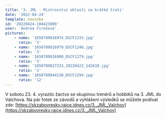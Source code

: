 ```yaml
---
title: '3. JML - Mistrovství oblasti na krátké trati'
date: '2022-04-24'
template: novinka
id: '20220424-104423000'
user: 'Andrea Firešová'
pictures:
    - name: '1650789816974_DSCF1233.jpg'
      ratio: '3'
    - name: '1650789816979_DSCF1246.jpg'
      ratio: '3'
    - name: '1650789816980_DSCF1279.jpg'
      ratio: '3'
    - name: '1650789827233_20220423_142610.jpg'
      ratio: '3'
    - name: '1650789844130_DSCF1294.jpg'
      ratio: '12'
---
```

V sobotu 23. 4. vyrazilo žactvo se skupinou trenérů a hobbíků na 3. JML do Valchova. Na pár fotek ze závodů a vyhlášení výsledků se můžete podívat zde: [https://skzabovresky.rajce.idnes.cz/3._JML_Valchov](https://skzabovresky.rajce.idnes.cz/3._JML_Valchov)
